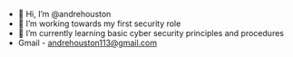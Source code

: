 - 👋 Hi, I’m @andrehouston
- 👀 I’m working towards my first security role
- 🌱 I’m currently learning basic cyber security principles and procedures
- Gmail - andrehouston113@gmail.com

<!---
andrehouston/andrehouston is a ✨ special ✨ repository because its `README.md` (this file) appears on your GitHub profile.
You can click the Preview link to take a look at your changes.
--->
